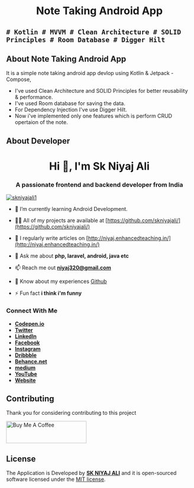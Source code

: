 <h1 align="center"> Note Taking Android App </h1>

## `# Kotlin # MVVM # Clean Architecture # SOLID Principles # Room Database # Digger Hilt`


## About Note Taking Android App

It is a simple note taking android app devlop using Kotlin & Jetpack - Compose,  
 - I've used Clean Architecture and SOLID Principles for better reusability & performance.
 - I've used Room database for saving the data.
 - For Dependency Injection I've use Digger Hilt.
 - Now i've implemented only one features which is perform CRUD opertaion of the note.

## About Developer

<h1 align="center">Hi 👋, I'm Sk Niyaj Ali</h1>
<h3 align="center">A passionate frontend and backend developer from India</h3>
<p align="left"> <a href="https://twitter.com/skniyajali1" target="blank"><img src="https://img.shields.io/twitter/follow/skniyajali1?logo=twitter&style=for-the-badge" alt="skniyajali1" /></a> </p>

- 🔭 I’m currently learning Android Development.

- 👨‍💻 All of my projects are available at [https://github.com/skniyajali/](https://github.com/skniyajali/)

- 📝 I regularly write articles on [http://niyaj.enhancedteaching.in/](http://niyaj.enhancedteaching.in/)

- 💬 Ask me about **php, laravel, android, java etc**

- 📫 Reach me out **niyaj320@gmail.com**

- 📄 Know about my experiences [Github](https://github.com/skniyajali/)

- ⚡ Fun fact **i think i'm funny**

### Connect With Me

- **[Codepen.io](https://codepen.io/skniyajali/)**
- **[Twitter](https://twitter.com/skniyajali1)**
- **[LinkedIn](https://in.linkedin.com/in/skniyajali/)**
- **[Facebook](https://fb.com/skniyajali7)**
- **[Instagram](https://instagram.com/_niyajali)**
- **[Dribbble](https://dribbble.com/skniyajali)**
- **[Behance.net](https://www.behance.net/skniyajali)**
- **[medium](https://medium.com/@skniyajali)**
- **[YouTube](https://www.youtube.com/c/ucjuagdleqbltb_2zvakj-6a)**
- **[Website](http://niyaj.enhancedteaching.in/)**

## Contributing

Thank you for considering contributing to this project

<a href="https://www.buymeacoffee.com/skniyajali" target="_blank"><img src="https://cdn.buymeacoffee.com/buttons/v2/default-yellow.png" alt="Buy Me A Coffee" style="height: 60px !important;width: 217px !important;" ></a>
## License

The Application is Developed by **[SK NIYAJ ALI](https://github.com/skniyajali/)** and it is open-sourced software licensed under the [MIT license](https://opensource.org/licenses/MIT).
